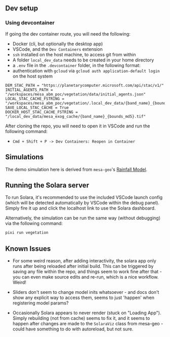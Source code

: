 ## Dev setup

### Using devcontainer

If going the dev container route, you will need the following:

- Docker (cli, but optionally the desktop app)
- VSCode, and the `Dev Containers` extension
- `ssh` installed on the host machine, to access git from within
- A folder `local_dev_data` needs to be created in your home directory
- a `.env` file in the `.devcontainer` folder, in the following format:
- authentication with `gcloud` via `gcloud auth application-default login` on the host system

```
DEM_STAC_PATH = "https://planetarycomputer.microsoft.com/api/stac/v1/"
INITIAL_AGENTS_PATH = "/workspaces/mesa_abm_poc/vegetation/data/initial_agents.json"
LOCAL_STAC_CACHE_FSTRING = "/workspaces/mesa_abm_poc/vegetation/.local_dev_data/{band_name}_{bounds_md5}.tif"
SAVE_LOCAL_STAC_CACHE = True
DOCKER_HOST_STAC_CACHE_FSTRING = "/local_dev_data/mesa_exog_cache/{band_name}_{bounds_md5}.tif"
```

After cloning the repo, you will need to open it in VSCode and run the following command:

- `Cmd + Shift + P -> Dev Containers: Reopen in Container`

## Simulations

The demo simulation here is derived from `mesa-geo`'s [Rainfall Model](https://github.com/projectmesa/mesa-examples/tree/main/gis/rainfall).

## Running the Solara server

To run Solara, it's recommended to use the included VSCode launch config (which will be detected automatically by VSCode within the debug panel). Simply fire it up and click the localhost link to use the Solara dashboard.

Alternatively, the simulation can be run the same way (without debugging) via the following command:

```bash
pixi run vegetation
```

## Known Issues

- For some weird reason, after adding interactivity, the solara app only runs after being reloaded after initial build. This can be triggered by saving any file within the repo, and things seem to work fine after that - you can even make source edits and re-run, which is a nice workflow. Weird!

- Sliders don't seem to change model inits whatsoever - and docs don't show any explicit way to access them, seems to just 'happen' when registering model params?

- Occasionally Solara appears to never render (stuck on "Loading App"). Simply rebuilding (not from cache) seems to fix it, and it seems to happen after changes are made to the `SolaraViz` class from mesa-geo - could have something to do with autoreload, but not sure. 